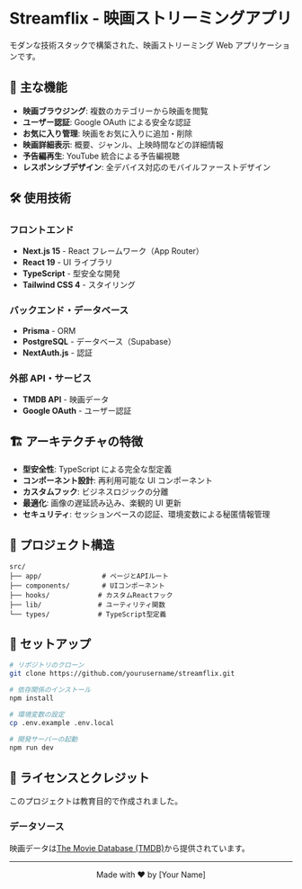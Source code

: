 # Streamflix - 映画ストリーミングアプリ

モダンな技術スタックで構築された、映画ストリーミング Web アプリケーションです。

## 🚀 主な機能

- **映画ブラウジング**: 複数のカテゴリーから映画を閲覧
- **ユーザー認証**: Google OAuth による安全な認証
- **お気に入り管理**: 映画をお気に入りに追加・削除
- **映画詳細表示**: 概要、ジャンル、上映時間などの詳細情報
- **予告編再生**: YouTube 統合による予告編視聴
- **レスポンシブデザイン**: 全デバイス対応のモバイルファーストデザイン

## 🛠️ 使用技術

### フロントエンド

- **Next.js 15** - React フレームワーク（App Router）
- **React 19** - UI ライブラリ
- **TypeScript** - 型安全な開発
- **Tailwind CSS 4** - スタイリング

### バックエンド・データベース

- **Prisma** - ORM
- **PostgreSQL** - データベース（Supabase）
- **NextAuth.js** - 認証

### 外部 API・サービス

- **TMDB API** - 映画データ
- **Google OAuth** - ユーザー認証

## 🏗️ アーキテクチャの特徴

- **型安全性**: TypeScript による完全な型定義
- **コンポーネント設計**: 再利用可能な UI コンポーネント
- **カスタムフック**: ビジネスロジックの分離
- **最適化**: 画像の遅延読み込み、楽観的 UI 更新
- **セキュリティ**: セッションベースの認証、環境変数による秘匿情報管理

## 📁 プロジェクト構造

```
src/
├── app/               # ページとAPIルート
├── components/        # UIコンポーネント
├── hooks/            # カスタムReactフック
├── lib/              # ユーティリティ関数
└── types/            # TypeScript型定義
```

## 🔧 セットアップ

```bash
# リポジトリのクローン
git clone https://github.com/yourusername/streamflix.git

# 依存関係のインストール
npm install

# 環境変数の設定
cp .env.example .env.local

# 開発サーバーの起動
npm run dev
```

## 📝 ライセンスとクレジット

このプロジェクトは教育目的で作成されました。

### データソース

映画データは[The Movie Database (TMDB)](https://www.themoviedb.org/)から提供されています。

---

<p align="center">
  Made with ❤️ by [Your Name]
</p>
